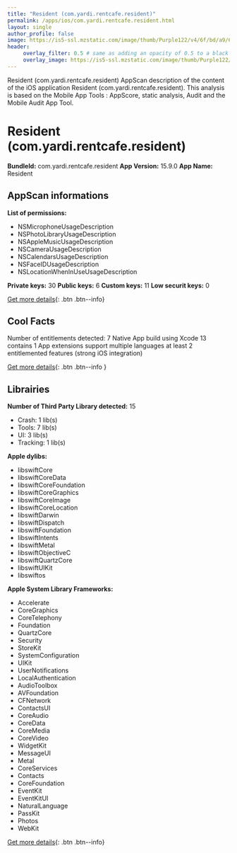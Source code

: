 ```yaml
---
title: "Resident (com.yardi.rentcafe.resident)"
permalink: /apps/ios/com.yardi.rentcafe.resident.html
layout: single
author_profile: false
image: https://is5-ssl.mzstatic.com/image/thumb/Purple122/v4/6f/bd/a9/6fbda9e4-bf99-94de-c184-c5fe74a3e2cf/AppIcon-0-0-1x_U007emarketing-0-0-0-5-0-0-sRGB-0-0-0-GLES2_U002c0-512MB-85-220-0-0.png/512x512bb.jpg
header: 
     overlay_filter: 0.5 # same as adding an opacity of 0.5 to a black background
     overlay_image: https://is5-ssl.mzstatic.com/image/thumb/Purple122/v4/6f/bd/a9/6fbda9e4-bf99-94de-c184-c5fe74a3e2cf/AppIcon-0-0-1x_U007emarketing-0-0-0-5-0-0-sRGB-0-0-0-GLES2_U002c0-512MB-85-220-0-0.png/512x512bb.jpg
---
```

Resident (com.yardi.rentcafe.resident) AppScan description of the content of the iOS application Resident (com.yardi.rentcafe.resident). This analysis is based on the Mobile App Tools : AppScore, static analysis, Audit and the Mobile Audit App Tool.

# Resident (com.yardi.rentcafe.resident)

**BundleId:** com.yardi.rentcafe.resident
**App Version:** 15.9.0
**App Name:** Resident


## AppScan informations 

**List of permissions:** 
- NSMicrophoneUsageDescription
- NSPhotoLibraryUsageDescription
- NSAppleMusicUsageDescription
- NSCameraUsageDescription
- NSCalendarsUsageDescription
- NSFaceIDUsageDescription
- NSLocationWhenInUseUsageDescription
  
  
**Private keys:** 30
**Public keys:** 6
**Custom keys:** 11
**Low securit keys:** 0
  
[Get more details](/pricing.html){: .btn .btn--info}

## Cool Facts

Number of entitlements detected: 7
Native App
build using Xcode 13
contains 1 App extensions
support multiple languages
at least 2 entitlemented features (strong iOS integration)
  
[Get more details](/pricing.html){: .btn .btn--info }

## Librairies 
**Number of Third Party Library detected:** 15
- Crash: 1 lib(s)
- Tools: 7 lib(s)
- UI: 3 lib(s)
- Tracking: 1 lib(s)


**Apple dylibs:**
- libswiftCore
- libswiftCoreData
- libswiftCoreFoundation
- libswiftCoreGraphics
- libswiftCoreImage
- libswiftCoreLocation
- libswiftDarwin
- libswiftDispatch
- libswiftFoundation
- libswiftIntents
- libswiftMetal
- libswiftObjectiveC
- libswiftQuartzCore
- libswiftUIKit
- libswiftos


**Apple System Library Frameworks:**
- Accelerate
- CoreGraphics
- CoreTelephony
- Foundation
- QuartzCore
- Security
- StoreKit
- SystemConfiguration
- UIKit
- UserNotifications
- LocalAuthentication
- AudioToolbox
- AVFoundation
- CFNetwork
- ContactsUI
- CoreAudio
- CoreData
- CoreMedia
- CoreVideo
- WidgetKit
- MessageUI
- Metal
- CoreServices
- Contacts
- CoreFoundation
- EventKit
- EventKitUI
- NaturalLanguage
- PassKit
- Photos
- WebKit


  
[Get more details](/pricing.html){: .btn .btn--info}

